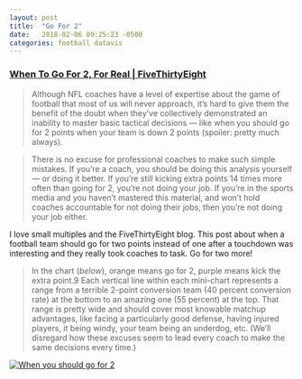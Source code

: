 ```yaml
---
layout: post
title:  "Go For 2"
date:   2018-02-06 09:25:23 -0500
categories: football datavis
---
```


### [When To Go For 2, For Real | FiveThirtyEight](http://fivethirtyeight.com/features/when-to-go-for-2-for-real/)

> Although NFL coaches have a level of expertise about the game of football that most of us will never approach, it’s hard to give them the benefit of the doubt when they’ve collectively demonstrated an inability to master basic tactical decisions — like when you should go for 2 points when your team is down 2 points (spoiler: pretty much always).

> There is no excuse for professional coaches to make such simple mistakes. If you’re a coach, you should be doing this analysis yourself — or doing it better. If you’re still kicking extra points 14 times more often than going for 2, you’re not doing your job. If you’re in the sports media and you haven’t mastered this material, and won’t hold coaches accountable for not doing their jobs, then you’re not doing your job either.

I love small multiples and the FiveThirtyEight blog. This post about when a football team should go for two points instead of one after a touchdown was interesting and they really took coaches to task. Go for two more! 

>In the chart (_below_), orange means go for 2, purple means kick the extra point.9 Each vertical line within each mini-chart represents a range from a terrible 2-point conversion team (40 percent conversion rate) at the bottom to an amazing one (55 percent) at the top. That range is pretty wide and should cover most knowable matchup advantages, like facing a particularly good defense, having injured players, it being windy, your team being an underdog, etc. (We’ll disregard how these excuses seem to lead every coach to make the same decisions every time.)

[![When you should go for 2](http://espnfivethirtyeight.files.wordpress.com/2017/02/morris-conversions-1.png?w=1150&h=1094&quality=90&strip=info)](http://fivethirtyeight.com/features/when-to-go-for-2-for-real/)